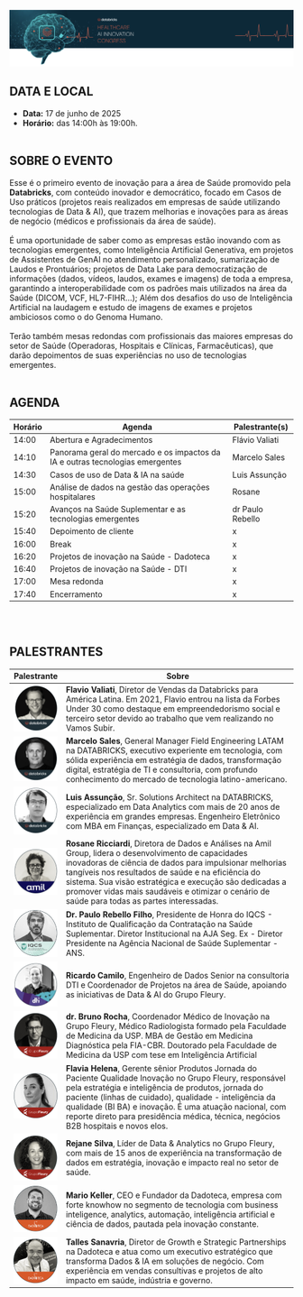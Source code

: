 <img src='https://github.com/Databricks-BR/health/raw/main/image/titulo.png' width='900px'></img>

## DATA E LOCAL

* **Data:** 17 de junho de 2025 </br>
* **Horário:** das 14:00h às 19:00h.
</br></br>

## SOBRE O EVENTO

Esse é o primeiro evento de inovação para a área de Saúde promovido pela **Databricks**, com conteúdo inovador e democrático, focado em Casos de Uso práticos (projetos reais realizados em empresas de saúde utilizando tecnologias de Data & AI), que trazem melhorias e inovações para as áreas de negócio (médicos e profissionais da área de saúde).
</br></br>
É uma oportunidade de saber como as empresas estão inovando com as tecnologias emergentes, como Inteligência Artificial Generativa, em projetos de Assistentes de GenAI no atendimento personalizado, sumarização de Laudos e Prontuários; projetos de Data Lake para democratização de informações (dados, vídeos, laudos, exames e imagens) de toda a empresa, garantindo a interoperabilidade com os padrões mais utilizados na área da Saúde (DICOM, VCF, HL7-FIHR…); Além dos desafios do uso de Inteligência Artificial na laudagem e estudo de imagens de exames e projetos ambiciosos como o do Genoma Humano.
</br></br>
Terão também mesas redondas com profissionais das maiores empresas do setor de Saúde (Operadoras, Hospitais e Clínicas, Farmacêuticas), que darão depoimentos de suas experiências no uso de tecnologias emergentes.
</br></br>

## AGENDA

| Horário |  Agenda  | Palestrante(s) |
| -- | -- | -- |
| 14:00  | Abertura e Agradecimentos	| Flávio Valiati |
| 14:10  | Panorama geral do mercado e os impactos da IA e outras tecnologias emergentes | Marcelo Sales |
| 14:30  | Casos de uso de Data & IA na saúde	| Luis Assunção |
| 15:00  | Análise de dados na gestão das operações hospitalares	| Rosane 
| 15:20  | Avanços na Saúde Suplementar e as tecnologias emergentes	| dr Paulo Rebello |
| 15:40  | Depoimento de cliente	| x |
| 16:00  | Break	| x |
| 16:20  | Projetos de inovação na Saúde - Dadoteca	| x |
| 16:40  | Projetos de inovação na Saúde - DTI	| x |
| 17:00  | Mesa redonda	| x |
| 17:40  | Encerramento	| x |


</br></br>

## PALESTRANTES

|  Palestrante |  Sobre  |
| -- | -- |
| <img src='https://github.com/Databricks-BR/health/raw/main/palestrantes/flavio_valiati.png' width='90px'></img> | **Flavio Valiati**,  Diretor de Vendas da Databricks para América Latina. Em 2021, Flavio entrou na lista da Forbes Under 30 como destaque em empreendedorismo social e terceiro setor devido ao trabalho que vem realizando no Vamos Subir. |
| <img src='https://github.com/Databricks-BR/health/raw/main/palestrantes/marcelo_sales.png' width='90px'></img> | **Marcelo Sales**, General Manager Field Engineering LATAM na DATABRICKS, executivo experiente em tecnologia, com sólida experiência em estratégia de dados, transformação digital, estratégia de TI e consultoria, com profundo conhecimento do mercado de tecnologia latino-americano. |
| <img src='https://github.com/Databricks-BR/health/raw/main/palestrantes/luis_assuncao.png' width='90px'></img> | **Luis Assunção**, Sr. Solutions Architect na DATABRICKS, especializado em Data Analytics com mais de 20 anos de experiência em grandes empresas. Engenheiro Eletrônico com MBA em Finanças, especializado em Data & AI. |
| <img src='https://github.com/Databricks-BR/health/raw/main/palestrantes/rosane_ricciardi.png' width='90px'></img> |  **Rosane Ricciardi**, Diretora de Dados e Análises na Amil Group, lidera o desenvolvimento de capacidades inovadoras de ciência de dados para impulsionar melhorias tangíveis nos resultados de saúde e na eficiência do sistema. Sua visão estratégica e execução são dedicadas a promover vidas mais saudáveis ​​e otimizar o cenário de saúde para todas as partes interessadas. |
| <img src='https://github.com/Databricks-BR/health/raw/main/palestrantes/paulo_rebello.png' width='90px'></img> | **Dr. Paulo Rebello Filho**, Presidente de Honra do IQCS - Instituto de Qualificação da Contratação na Saúde Suplementar. Diretor Institucional na AJA Seg.  Ex - Diretor Presidente na Agência Nacional de Saúde Suplementar - ANS. |
| <img src='https://github.com/Databricks-BR/health/raw/main/palestrantes/ricardo_camilo.png' width='90px'></img> | **Ricardo Camilo**, Engenheiro de Dados Senior na consultoria DTI e Coordenador de Projetos na área de Saúde, apoiando as iniciativas de Data & AI do Grupo Fleury. |
| <img src='https://github.com/Databricks-BR/health/raw/main/palestrantes/bruno_aragao_rocha.png' width='90px'></img> | **dr. Bruno Rocha**, Coordenador Médico de Inovação na Grupo Fleury, Médico Radiologista formado pela Faculdade de Medicina da USP. MBA de Gestão em Medicina Diagnóstica pela FIA-CBR. Doutorado pela Faculdade de Medicina da USP com tese em Inteligência Artificial |
| <img src='https://github.com/Databricks-BR/health/raw/main/palestrantes/flavia_helena.png' width='90px'></img> | **Flavia Helena**, Gerente sênior Produtos Jornada do Paciente Qualidade Inovação no Grupo Fleury, responsável pela estratégia e inteligência de produtos, jornada do paciente (linhas de cuidado), qualidade - inteligência da qualidade (BI BA) e inovação. É uma atuação nacional, com reporte direto para presidência médica, técnica, negócios B2B hospitais e novos elos. |
| <img src='https://github.com/Databricks-BR/health/raw/main/palestrantes/rejane_silva.png' width='90px'></img> | **Rejane Silva**, Líder de Data & Analytics no Grupo Fleury, com mais de 15 anos de experiência na transformação de dados em estratégia, inovação e impacto real no setor de saúde. |
| <img src='https://github.com/Databricks-BR/health/raw/main/palestrantes/mario_keller.png' width='90px'></img> | **Mario Keller**, CEO e Fundador da Dadoteca, empresa com forte knowhow no segmento de tecnologia com business inteligence, analytics, automação, inteligência artificial e ciência de dados, pautada pela inovação constante. |
| <img src='https://github.com/Databricks-BR/health/raw/main/palestrantes/talles_sanavria.png' width='90px'></img> | **Talles Sanavria**, Diretor de Growth e Strategic Partnerships na Dadoteca e atua como um executivo estratégico que transforma Dados & IA em soluções de negócio. Com experiência em vendas consultivas e projetos de alto impacto em saúde, indústria e governo. |



